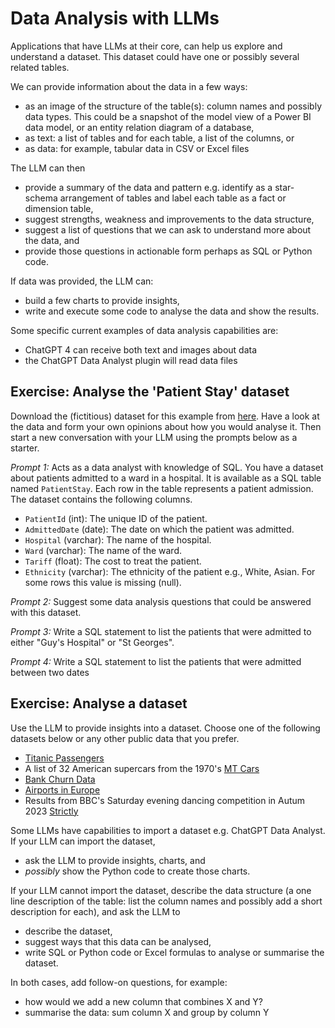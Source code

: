 # Data Analysis with LLMs

Applications that have LLMs at their core, can help us explore and understand a dataset.  This dataset could have one or possibly several related tables. 

We can provide information about the data in a few ways:
* as an image of the structure of the table(s): column names and possibly data types.  This could be a snapshot of the model view of a Power BI data model, or an entity relation diagram of a database, 
* as text: a list of tables and for each table, a list of the columns, or
* as data: for example, tabular data in CSV or Excel files

The LLM can then
* provide a summary of the data and pattern e.g. identify as a star-schema arrangement of tables and label each table as a fact or dimension table,
* suggest strengths, weakness and improvements to the data structure,
* suggest a list of questions that we can ask to understand more about the data, and 
* provide those questions in actionable form perhaps as SQL or Python code.

If data was provided, the LLM can:
* build a few charts to provide insights, 
* write and execute some code to analyse the data and show the results.

Some specific current examples of data analysis capabilities are:
* ChatGPT 4 can receive both text and images about data
* the ChatGPT Data Analyst plugin will read data files

## Exercise: Analyse the 'Patient Stay' dataset

Download the (fictitious) dataset for this example from [here](https://zomalextrainingstorage.blob.core.windows.net/datasets/misc/PatientStay.csv). Have a look at the data and form your own opinions about how you would analyse it. Then start a new conversation with your LLM  using the prompts below as a starter.

_Prompt 1:_ Acts as a data analyst with knowledge of SQL. You have a dataset about patients admitted to a ward in a hospital.  It is available as a SQL table named `PatientStay`.  Each row in the table represents a patient admission.  The dataset contains the following columns.

- `PatientId` (int): The unique ID of the patient.
- `AdmittedDate` (date): The date on which the patient was admitted.
- `Hospital` (varchar): The name of the hospital.
- `Ward` (varchar): The name of the ward.
- `Tariff` (float): The cost to treat the patient.
- `Ethnicity` (varchar): The ethnicity of the patient e.g., White, Asian. For some rows this value is missing (null).

_Prompt 2:_ Suggest some data analysis questions that could be answered with this dataset.

_Prompt 3:_ Write a SQL statement to list the patients that were admitted to either "Guy's Hospital" or "St Georges".

_Prompt 4:_ Write a SQL statement to list the patients that were admitted between two dates


## Exercise: Analyse a dataset

Use the LLM to provide insights into a dataset.  Choose one of the following datasets below or any other public data that you prefer.

* [Titanic Passengers](<https://zomalextrainingstorage.blob.core.windows.net/datasets/misc/Titanic Data.xlsx>)
* A list of 32 American supercars from the 1970's [MT Cars](https://zomalextrainingstorage.blob.core.windows.net/datasets/misc/mtcars.xlsx)
* [Bank Churn Data](https://zomalextrainingstorage.blob.core.windows.net/datasets/misc/Churn.csv)
* [Airports in Europe](https://zomalextrainingstorage.blob.core.windows.net/datasets/Airports/eu-airports.csv)
* Results from BBC's Saturday evening dancing competition in Autum 2023 [Strictly](<https://zomalextrainingstorage.blob.core.windows.net/datasets/misc/Strictly Data.xlsx>)


Some LLMs have capabilities to import a dataset e.g. ChatGPT Data Analyst.  If your LLM can import the dataset, 
* ask the LLM to provide insights, charts, and 
* _possibly_ show the Python code to create those charts.

If your LLM  cannot  import the dataset, describe the data structure (a one line description of the table: list the column names and possibly add a short description for each), and ask the LLM to
* describe the dataset,
* suggest ways that this data can be analysed,
* write SQL or Python code or Excel formulas to analyse or summarise the dataset.

In both cases, add follow-on questions, for example:
* how would we add a new column that combines X and Y?
* summarise the data: sum column X and group by column Y



